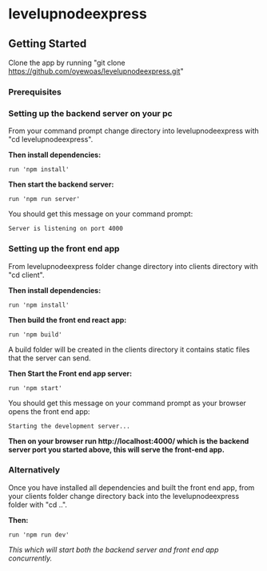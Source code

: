 # levelupnodeexpress


## Getting Started

Clone the app by running "git clone https://github.com/oyewoas/levelupnodeexpress.git"

### Prerequisites


### Setting up the backend server on your pc

From your command prompt change directory into levelupnodeexpress with "cd levelupnodeexpress".

**Then install dependencies:**
```
run 'npm install' 
```

**Then start the backend server:**
```
run 'npm run server' 
```

You should get this message on your command prompt:
```
Server is listening on port 4000
```

### Setting up the front end app

From levelupnodeexpress folder change directory into clients directory with "cd client".

**Then install dependencies:**
```
run 'npm install' 
```

**Then build the front end react app:**
```
run 'npm build' 
```

A build folder will be created in the clients directory it contains static files that the server can send.

**Then Start the Front end app server:**
```
run 'npm start' 
```

You should get this message on your command prompt as your browser opens the front end app:

```
Starting the development server...
```

**Then on your browser run http://localhost:4000/ which is the backend server port you started above, this will serve the front-end app.**

### Alternatively

Once you have installed all dependencies and built the front end app, from your clients folder change directory back into the levelupnodeexpress folder with "cd ..".

**Then:**

```
run 'npm run dev' 
```

*This which will start both the backend server and front end app concurrently.*